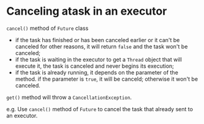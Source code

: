 # Canceling atask in an executor

`cancel()` method of `Future` class
* if the task has finished or has been canceled earlier or it can't be canceled for other reasons, it will return `false` and the task won't be canceled;
* if the task is waiting in the executor to get a `Thread` object that will execute it, the task is canceled and never begins its execution;
* if the task is already running, it depends on the parameter of the method. if the parameter is `true`, it will be canceld; otherwise it won't be canceled.

`get()` method will throw a `CancellationException`.

e.g. Use `cancel()` method of `Future` to cancel the task that already sent to an executor.
